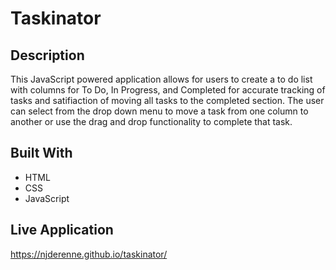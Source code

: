# Taskinator

## Description

This JavaScript powered application allows for users to create a to do list with columns for To Do, In Progress, and Completed for accurate tracking of tasks and satifiaction of moving all tasks to the completed section. The user can select from the drop down menu to move a task from one column to another or use the drag and drop functionality to complete that task.

## Built With

* HTML
* CSS
* JavaScript

## Live Application

https://njderenne.github.io/taskinator/